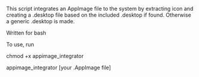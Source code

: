 This script integrates an AppImage file to the system by extracting icon and creating a .desktop file based on the included .desktop if found. Otherwise a generic .desktop is made.

Written for bash

To use, run

chmod +x appimage_integrator

appimage_integrator [your .AppImage file]
